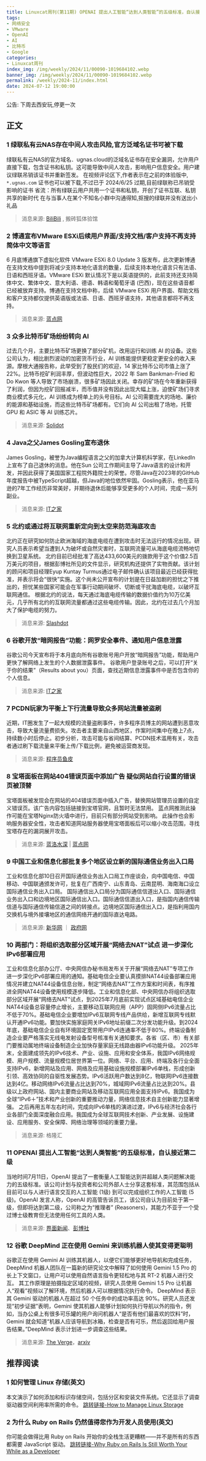 ```yaml
---
title: Linuxcat周刊(第11期) OPENAI 提出人工智能“达到人类智能”的五级标准，自认接近第二级
tags: 
- 网络安全
- VMware
- OpenAI
- AI
- 比特币
- Google
categories: 
- Linuxcat周刊
index_img: /img/weekly/2024/11/00090-1019684102.webp
banner_img: /img/weekly/2024/11/00090-1019684102.webp
permalink: /weekly/2024-11/index.html
date: 2024-07-12 19:00:00
---
```

公告: 下周去西安玩,停更一次

## 正文

### 1 绿联私有云NAS存在中间人攻击风险,官方泛域名证书可被下载

绿联私有云NAS的官方域名．ugnas.cloud的泛域名证书存在安全漏洞，允许用户直接下载，包含证书和私钥。这可能导致中间人攻击，影响用户信息安全。用户建议绿联吊销该证书并重新签发。
在视频评论区下,作者表示在之前的体验版中, `*.ugnas.com` 证书也可以被下载,不过已于 2024/6/25 过期,目前绿联称已吊销受影响的证书
省流：所有绿联云用户共用一个证书和私钥，开创了证书互联、私钥共享的新时代
在与当事人在某个不知名小群中沟通得知,抠搜的绿联并没有送出小礼品  
> 消息来源: [BiliBili](https://www.bilibili.com/video/BV1xT421Y7aA/) , 搬砖狐体验馆

### 2 博通宣布VMware ESXi后续用户界面/支持文档/客户支持不再支持简体中文等语言

6 月底博通旗下虚拟化软件 VMware ESXi 8.0 Update 3 版发布，此次更新博通在支持文档中提到将减少支持本地化语言的数量，后续支持本地化语言只有法语、日语和西班牙语。VMware ESXi 默认情况下是以英语提供的，此前支持还支持简体中文、繁体中文、意大利语、德语、韩语和葡萄牙语 (巴西)，现在这些语音都已经被放弃支持。博通在支持文档中称，后续 VMware ESXi 用户界面、帮助文档和客户支持都仅提供英语版或法语、日语、西班牙语支持，其他语言都将不再支持。
> 消息来源: [蓝点网](https://www.landiannews.com/archives/104793.html?utm_sources=ourl.co&utm_medium=social&utm_campaign=none)

### 3 众多比特币矿场纷纷转向 AI

过去几个月，主要比特币矿场更换了部分矿机，改用运行和训练 AI 的设备。这些公司认为，相比剧烈波动的加密货币行业，AI 训练能提供更稳定更安全的收入来源。摩根大通报告称，此举受到了股民们的欢迎，14 家比特币公司市值上涨了 22%。比特币挖矿利润丰厚，但波动性巨大，2022 年 Sam Bankman-Fried 和 Do Kwon 等人导致了市场崩溃，很多矿场因此关闭。幸存的矿场在今年重新获得了利润，但因为挖矿回报减半，而币值并没有因此出现大幅上涨，迫使矿场们寻求商业模式多元化，AI 训练成为榜单上的头号目标。AI 公司需要庞大的场地、廉价的能源和基础设施，而这些比特币矿场都有。它们向 AI 公司出租了场地，托管 GPU 和 ASIC 等 AI 训练芯片。
> 消息来源: [Solidot](https://www.solidot.org/story?sid=78629)

### 4 Java之父James Gosling宣布退休

James Gosling，被誉为Java编程语言之父的加拿大计算机科学家，在LinkedIn上宣布了自己退休的消息。他在Sun 公司工作期间主导了Java语言的设计和开发，并因此获得了美国国家工程院外籍院士的荣誉。尽管Java在2023年的GitHub年度报告中被TypeScript超越，但Java的地位依然牢固。Gosling表示，他在亚马逊的7年工作经历非常美好，并期待退休后能够享受更多的个人时间，完成一系列副业。
> 消息来源: [IT之家](https://www.ithome.com/0/780/442.htm)

### 5 北约或通过将互联网重新定向到太空来防范海底攻击

北约正在研究如何防止欧洲海域的海底电缆在遭到攻击时无法运行的情况出现。研究人员表示希望当遭到人为破坏或自然灾害时，互联网流量可从海底电缆流畅地切换到卫星系统。
北约目前已经批准了高达433,600美元的拨款用于这个价值2.5百万美元的项目，根据彭博社所见的文件显示，研究机构还提供了实物贡献。该计划的顾问和项目经理Eyup Kuntay Turmus通过电子邮件确认该项目最近已经获得批准，并表示将会“很快”实施。这个尚未公开宣布的计划是在日益加剧的担忧之下推出的，担忧某些国家可能会在军事行动期间破坏、切断或干扰海底电缆，以破坏互联网通信。
根据北约的说法，每天通过海底电缆传输的数据价值约为10万亿美元，几乎所有北约的互联网流量都通过这些电缆传输。因此，北约在过去几个月加大了保护电缆的努力。
> 消息来源: [Slashdot](https://tech.slashdot.org/story/24/07/08/1824220/nato-backs-effort-to-save-internet-by-rerouting-to-space-in-event-of-subsea-attacks?utm_source=rss1.0mainlinkanon&utm_medium=feed)

### 6 谷歌开放“暗网报告”功能：网罗安全事件、通知用户信息泄露

谷歌公司今天宣布将于本月底向所有谷歌账号用户开放“暗网报告”功能，帮助用户更快了解网络上发生的个人数据泄露事件。
谷歌用户登录账号之后，可以打开“关于你的结果”（Results about you）页面，查找近期信息泄露事件中是否包含你的个人信息。
> 消息来源: [IT之家](https://www.ithome.com/0/780/756.htm)

### 7 PCDN玩家为平衡上下行流量导致众多网站流量被盗刷

近期，IT圈发生了一起大规模的流量盗刷事件，许多程序员博主的网站遭到恶意攻击，导致大量流量费损失。攻击者主要来自山西地区，作案时间集中在晚上7点，持续数小时后停止。初步分析，攻击可能与省间结算、PCDN技术滥用有关，攻击者通过刷下载流量来平衡上传/下载比例，避免被运营商发现。
> 消息来源: [程序员鱼皮](https://mp.weixin.qq.com/s/XZMLMqgF_gv_QNNrfHvoPQ)

### 8 宝塔面板在网站404错误页面中添加广告 疑似网站自行设置的错误页被顶替

宝塔面板被发现会在网站的404错误页面中插入广告，替换网站管理员设置的自定义错误页。该广告内容包括链接到宝塔官网，且暂时无法禁用。
蓝点网推测此操作可能在宝塔Nginx防火墙中进行，目前只有部分网站受到影响。
此操作也会影响服务器安全性，攻击者知道网站服务器使用宝塔面板后可以缩小攻击范围，寻找宝塔存在的漏洞展开攻击。
> 消息来源: [蓝洛水深](https://blog.lanluo.cn/12944) | [蓝点网](https://www.landiannews.com/archives/104883.html)

### 9 中国工业和信息化部批复多个地区设立新的国际通信业务出入口局

工业和信息化部10日召开国际通信业务出入口局工作座谈会，向中国电信、中国移动、中国联通颁发许可，批复在广西南宁、山东青岛、云南昆明、海南海口设立国际通信业务出入口局。
国际通信出入口局分为国际通信信道出入口、国际通信业务出入口和边境地区国际通信出入口。国际通信信道出入口，是指国内通信传输信道与国际通信传输信道之间的转接点。边境地区国际通信出入口，是指利用国内交换机与境外接壤地区的通信网络开通的国际直达电路。
> 消息来源: [新华网](http://www.news.cn/20240710/7f1b53f4915348b0808d9fba86504dcd/c.html) ｜ [政府网](https://www.gov.cn/zhengce/2022-08/23/content_5722724.htm)

### 10 两部门：将组织选取部分区域开展“网络去NAT”试点 进一步深化IPv6部署应用

工业和信息化部办公厅、中央网信办秘书局发布关于开展“网络去NAT”专项工作 进一步深化IPv6部署应用的通知。基础电信企业要认真摸排NAT44设备部署应用情况并建立NAT44设备信息台账，制定“网络去NAT”工作方案和时间表，有序推进全网NAT44设备使用规模逐步降低。工业和信息化部、中央网信办将组织选取部分区域开展“网络去NAT”试点，到2025年7月底前实现试点区域基础电信企业NAT44设备总容量停止增长，主要移动互联网应用（APP）固网侧IPv6流量占比不低于70%。基础电信企业要增加IPv6互联网专线产品供给，新增互联网专线默认开通IPv6功能。要加快实施家庭网关IPv6地址前缀二次分发功能升级。到2024年底，基础电信企业自有环境固定宽带用户IPv6连通率不低于80%。终端设备制造企业要严格落实无线电发射设备型号核准有关通知要求。各省（区、市）有关部门要推动属地终端设备制造企业加快存量家庭无线路由器IPv6功能升级。
2025年末，全面建成领先的IPv6技术、产业、设施、应用和安全体系，我国IPv6网络规模、用户规模、流量规模位居世界第一位。网络、平台、应用、终端及各行业全面支持IPv6，新增网站及应用、网络及应用基础设施规模部署IPv6单栈，形成创新引领、高效协同的自驱性发展态势。IPv6活跃用户数达到8亿，物联网IPv6连接数达到4亿。移动网络IPv6流量占比达到70%，城域网IPv6流量占比达到20%。县级以上政府网站、国内主要商业网站及移动互联网应用全面支持IPv6。我国成为全球“IPv6＋”技术和产业创新的重要推动力量，网络信息技术自主创新能力显著增强。
之后再用五年左右时间，完成向IPv6单栈的演进过渡，IPv6与经济社会各行业各部门全面深度融合应用。我国成为全球互联网技术创新、产业发展、设施建设、应用服务、安全保障、网络治理等领域的重要力量。
> 消息来源: 格隆汇

### 11 OPENAI 提出人工智能“达到人类智能”的五级标准，自认接近第二级

当地时间7月11日，OpenAI 提出了一套衡量人工智能达到并超越人类问题解决能力的五级标准。该公司计划与投资者和公司外部人士分享这套标准，其范围包括从目前可以与人进行语言交互的人工智能 (1级) 到可以完成组织工作的人工智能 (5级)。OpenAI 发言人称，OpenAI 的高管告诉员工，该公司自认为目前处于第一级，但即将达到第二级，公司称之为“推理者” (Reasoners)，其能力不亚于一个受过博士级教育但无法使用任何工具的人类。
> 消息来源: [界面新闻](https://www.jiemian.com/article/11407753.html)、[彭博社](https://www.bloomberg.com/news/articles/2024-07-11/openai-sets-levels-to-track-progress-toward-superintelligent-ai)

### 12 谷歌 DeepMind 正在使用 Gemini 来训练机器人使其变得更聪明

谷歌正在使用 Gemini AI 训练其机器人，以便它们能够更好地导航和完成任务，DeepMind 机器人团队在一篇新的研究论文中解释了如何使用 Gemini 1.5 Pro 的长上下文窗口，让用户可以使用自然语言指令更轻松地与其 RT-2 机器人进行交互。
其工作原理是拍摄指定区域的视频，研究人员使用 Gemini 1.5 Pro 让机器人“观看”视频以了解环境，然后机器人可以根据情况执行命令。 DeepMind 表示其 Gemini 驱动的机器人在超过 50 个任务中的成功率高达 90%。研究人员还发现“初步证据”表明，Gemini 使其机器人能够计划如何执行导航以外的指令，例如，当办公桌上有很多可乐罐的用户询问机器人“是否有他们最喜欢的饮料”时，Gemini 就会知道“机器人应该导航到冰箱，检查是否有可乐，然后返回给用户报告结果。”DeepMind 表示计划进一步调查这些结果。
> 消息来源: [The Verge](https://www.theverge.com/2024/7/11/24196402/google-deepmind-gemini-1-5-pro-robot-navigation)，[arxiv](https://arxiv.org/html/2407.07775v1)

## 推荐阅读

### 1 如何管理 Linux 存储(英文)

本文演示了如何添加和标识存储空间，包括分区和安装文件系统。它还显示了调查驱动器空间利用率所需的命令。
[跳转链接-How to Manage Linux Storage](https://thenewstack.io/how-to-manage-linux-storage/)

### 2 为什么 Ruby on Rails 仍然值得您作为开发人员使用(英文)

你可能会做得比用 Ruby on Rails 开始你的全栈生活更糟糕——并不是所有的东西都需要 JavaScript 驱动。
[跳转链接-Why Ruby on Rails Is Still Worth Your While as a Developer](https://thenewstack.io/why-ruby-on-rails-is-still-worth-your-while-as-a-developer/)
